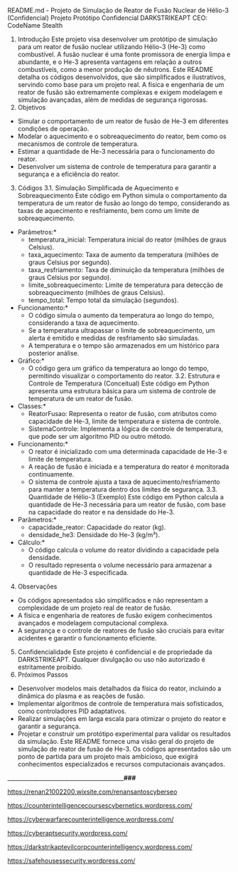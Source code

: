 README.md - Projeto de Simulação de Reator de Fusão Nuclear de Hélio-3 (Confidencial)
Projeto Protótipo Confidencial DARKSTRIKEAPT
CEO: CodeName Stealth
1. Introdução
Este projeto visa desenvolver um protótipo de simulação para um reator de fusão nuclear utilizando Hélio-3 (He-3) como combustível. A fusão nuclear é uma fonte promissora de energia limpa e abundante, e o He-3 apresenta vantagens em relação a outros combustíveis, como a menor produção de nêutrons.
Este README detalha os códigos desenvolvidos, que são simplificados e ilustrativos, servindo como base para um projeto real. A física e engenharia de um reator de fusão são extremamente complexas e exigem modelagem e simulação avançadas, além de medidas de segurança rigorosas.
2. Objetivos
 * Simular o comportamento de um reator de fusão de He-3 em diferentes condições de operação.
 * Modelar o aquecimento e o sobreaquecimento do reator, bem como os mecanismos de controle de temperatura.
 * Estimar a quantidade de He-3 necessária para o funcionamento do reator.
 * Desenvolver um sistema de controle de temperatura para garantir a segurança e a eficiência do reator.
3. Códigos
3.1. Simulação Simplificada de Aquecimento e Sobreaquecimento
Este código em Python simula o comportamento da temperatura de um reator de fusão ao longo do tempo, considerando as taxas de aquecimento e resfriamento, bem como um limite de sobreaquecimento.
 * Parâmetros:*
   * temperatura_inicial: Temperatura inicial do reator (milhões de graus Celsius).
   * taxa_aquecimento: Taxa de aumento da temperatura (milhões de graus Celsius por segundo).
   * taxa_resfriamento: Taxa de diminuição da temperatura (milhões de graus Celsius por segundo).
   * limite_sobreaquecimento: Limite de temperatura para detecção de sobreaquecimento (milhões de graus Celsius).
   * tempo_total: Tempo total da simulação (segundos).
 * Funcionamento:*
   * O código simula o aumento da temperatura ao longo do tempo, considerando a taxa de aquecimento.
   * Se a temperatura ultrapassar o limite de sobreaquecimento, um alerta é emitido e medidas de resfriamento são simuladas.
   * A temperatura e o tempo são armazenados em um histórico para posterior análise.
 * Gráfico:*
   * O código gera um gráfico da temperatura ao longo do tempo, permitindo visualizar o comportamento do reator.
3.2. Estrutura e Controle de Temperatura (Conceitual)
Este código em Python apresenta uma estrutura básica para um sistema de controle de temperatura de um reator de fusão.
 * Classes:*
   * ReatorFusao: Representa o reator de fusão, com atributos como capacidade de He-3, limite de temperatura e sistema de controle.
   * SistemaControle: Implementa a lógica de controle de temperatura, que pode ser um algoritmo PID ou outro método.
 * Funcionamento:*
   * O reator é inicializado com uma determinada capacidade de He-3 e limite de temperatura.
   * A reação de fusão é iniciada e a temperatura do reator é monitorada continuamente.
   * O sistema de controle ajusta a taxa de aquecimento/resfriamento para manter a temperatura dentro dos limites de segurança.
3.3. Quantidade de Hélio-3 (Exemplo)
Este código em Python calcula a quantidade de He-3 necessária para um reator de fusão, com base na capacidade do reator e na densidade do He-3.
 * Parâmetros:*
   * capacidade_reator: Capacidade do reator (kg).
   * densidade_he3: Densidade do He-3 (kg/m³).
 * Cálculo:*
   * O código calcula o volume do reator dividindo a capacidade pela densidade.
   * O resultado representa o volume necessário para armazenar a quantidade de He-3 especificada.
4. Observações
 * Os códigos apresentados são simplificados e não representam a complexidade de um projeto real de reator de fusão.
 * A física e engenharia de reatores de fusão exigem conhecimentos avançados e modelagem computacional complexa.
 * A segurança e o controle de reatores de fusão são cruciais para evitar acidentes e garantir o funcionamento eficiente.
5. Confidencialidade
Este projeto é confidencial e de propriedade da DARKSTRIKEAPT. Qualquer divulgação ou uso não autorizado é estritamente proibido.
6. Próximos Passos
 * Desenvolver modelos mais detalhados da física do reator, incluindo a dinâmica do plasma e as reações de fusão.
 * Implementar algoritmos de controle de temperatura mais sofisticados, como controladores PID adaptativos.
 * Realizar simulações em larga escala para otimizar o projeto do reator e garantir a segurança.
 * Projetar e construir um protótipo experimental para validar os resultados da simulação.
Este README fornece uma visão geral do projeto de simulação de reator de fusão de He-3. Os códigos apresentados são um ponto de partida para um projeto mais ambicioso, que exigirá conhecimentos especializados e recursos computacionais avançados.

___________________________________________________________________###__________________________

https://renan21002200.wixsite.com/renansantoscyberseo

https://counterintelligencecoursescybernetics.wordpress.com/

https://cyberwarfarecounterintelligence.wordpress.com/

https://cyberaptsecurity.wordpress.com/

https://darkstrikaptevilcorpcounterintelligency.wordpress.com/

https://safehousessecurity.wordpress.com/
